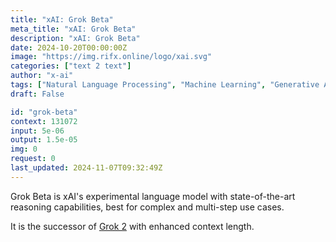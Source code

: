 ```yaml
---
title: "xAI: Grok Beta"
meta_title: "xAI: Grok Beta"
description: "xAI: Grok Beta"
date: 2024-10-20T00:00:00Z
image: "https://img.rifx.online/logo/xai.svg"
categories: ["text 2 text"]
author: "x-ai"
tags: ["Natural Language Processing", "Machine Learning", "Generative AI", "Chatbots", "Data Science"]
draft: False

id: "grok-beta"
context: 131072
input: 5e-06
output: 1.5e-05
img: 0
request: 0
last_updated: 2024-11-07T09:32:49Z
---
```


Grok Beta is xAI's experimental language model with state-of-the-art reasoning capabilities, best for complex and multi-step use cases.

It is the successor of [Grok 2](https://x.ai/blog/grok-2) with enhanced context length.

